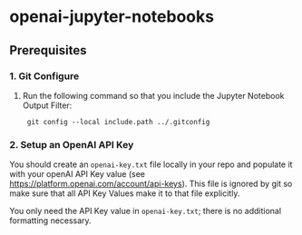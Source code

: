 # openai-jupyter-notebooks

## Prerequisites

### 1. Git Configure

1. Run the following command so that you include the Jupyter Notebook Output
Filter:

        git config --local include.path ../.gitconfig


### 2. Setup an OpenAI API Key

You should create an `openai-key.txt` file locally in your repo and populate it
with your openAI API Key value
(see https://platform.openai.com/account/api-keys). This file is ignored by git
so make sure that all API Key Values make it to that file explicitly.

You only need the API Key value in `openai-key.txt`; there is no additional
formatting necessary.
